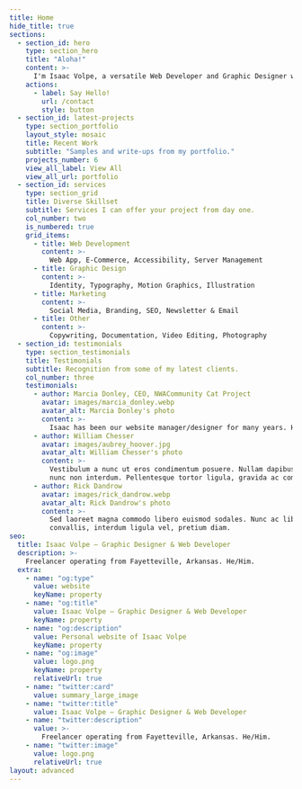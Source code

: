 ```yaml
---
title: Home
hide_title: true
sections:
  - section_id: hero
    type: section_hero
    title: "Aloha!"
    content: >-
      I'm Isaac Volpe, a versatile Web Developer and Graphic Designer with a passion for Aesthics, Phenomenology, History, and Indigenous Studies.
    actions:
      - label: Say Hello!
        url: /contact
        style: button
  - section_id: latest-projects
    type: section_portfolio
    layout_style: mosaic
    title: Recent Work
    subtitle: "Samples and write-ups from my portfolio."
    projects_number: 6
    view_all_label: View All
    view_all_url: portfolio
  - section_id: services
    type: section_grid
    title: Diverse Skillset
    subtitle: Services I can offer your project from day one.
    col_number: two
    is_numbered: true
    grid_items:
      - title: Web Development
        content: >-
          Web App, E-Commerce, Accessibility, Server Management
      - title: Graphic Design
        content: >-
          Identity, Typography, Motion Graphics, Illustration
      - title: Marketing
        content: >-
          Social Media, Branding, SEO, Newsletter & Email
      - title: Other
        content: >-
          Copywriting, Documentation, Video Editing, Photography
  - section_id: testimonials
    type: section_testimonials
    title: Testimonials
    subtitle: Recognition from some of my latest clients.
    col_number: three
    testimonials:
      - author: Marcia Donley, CEO, NWACommunity Cat Project
        avatar: images/marcia_donley.webp
        avatar_alt: Marcia Donley's photo
        content: >-
          Isaac has been our website manager/designer for many years. He has always been helpful, thoughtful, patient, kind and responsive. And creative. We feel lucky to have him!
      - author: William Chesser
        avatar: images/aubrey_hoover.jpg
        avatar_alt: William Chesser's photo
        content: >-
          Vestibulum a nunc ut eros condimentum posuere. Nullam dapibus quis
          nunc non interdum. Pellentesque tortor ligula, gravida ac commodo eu.
      - author: Rick Dandrow
        avatar: images/rick_dandrow.webp
        avatar_alt: Rick Dandrow's photo
        content: >-
          Sed laoreet magna commodo libero euismod sodales. Nunc ac libero
          convallis, interdum ligula vel, pretium diam.
seo:
  title: Isaac Volpe – Graphic Designer & Web Developer
  description: >-
    Freelancer operating from Fayetteville, Arkansas. He/Him.
  extra:
    - name: "og:type"
      value: website
      keyName: property
    - name: "og:title"
      value: Isaac Volpe – Graphic Designer & Web Developer
      keyName: property
    - name: "og:description"
      value: Personal website of Isaac Volpe
      keyName: property
    - name: "og:image"
      value: logo.png
      keyName: property
      relativeUrl: true
    - name: "twitter:card"
      value: summary_large_image
    - name: "twitter:title"
      value: Isaac Volpe – Graphic Designer & Web Developer
    - name: "twitter:description"
      value: >-
        Freelancer operating from Fayetteville, Arkansas. He/Him.
    - name: "twitter:image"
      value: logo.png
      relativeUrl: true
layout: advanced
---
```

